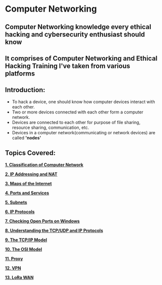 # Computer Networking
## **Computer Networking knowledge every ethical hacking and cybersecurity enthusiast should know**
## It comprises of Computer Networking and Ethical Hacking Training I've taken from various platforms

## Introduction:

- To hack a device, one should know how computer devices interact with each other.
- Two or more devices connected with each other form a computer network.
- Devices are connected to each other for purpose of file sharing, resource sharing, communication, etc.
- Devices in a computer network(communicating or network devices) are called **'nodes'**

## Topics Covered:

**[1. Classification of Computer Network](https://github.com/ShubhamJagtap2000/Computer-Networking/blob/main/Classification-of-Computer-Network.md)**

**[2. IP Addressing and NAT](https://github.com/ShubhamJagtap2000/Computer-Networking/blob/main/IP-Addressing-And-NAT.md)**

**[3. Maps of the Internet](https://github.com/ShubhamJagtap2000/Computer-Networking/blob/main/Maps-of-the-Internet.md)**

**[4. Ports and Services](https://github.com/ShubhamJagtap2000/Computer-Networking/blob/main/Ports-and-Services.md)**

**[5. Subnets](https://github.com/ShubhamJagtap2000/Computer-Networking/blob/main/Subnets.md)**

**[6. IP Protocols](https://github.com/ShubhamJagtap2000/Computer-Networking/blob/main/Protocols.md)**

**[7. Checking Open Ports on Windows](https://github.com/ShubhamJagtap2000/Computer-Networking/blob/main/Checking-Open-Ports-on-Windows.md)**

**[8. Understanding the TCP/UDP and IP Protocols](https://github.com/ShubhamJagtap2000/Computer-Networking/blob/main/TCP-UDP-IP-Protocols.md)**

**[9. The TCP/IP Model](https://github.com/ShubhamJagtap2000/Computer-Networking/blob/main/The-TCP-IP-Model.md)**

**[10. The OSI Model](https://github.com/ShubhamJagtap2000/Computer-Networking/blob/main/The-OSI-Model.md)**

**[11. Proxy](https://github.com/ShubhamJagtap2000/Computer-Networking/blob/main/Proxy.md)**

**[12. VPN](https://github.com/ShubhamJagtap2000/Computer-Networking/blob/main/VPN.md)**

**[13. LoRa WAN](https://github.com/ShubhamJagtap2000/Computer-Networking/blob/main/LoRa-WAN.md)**

